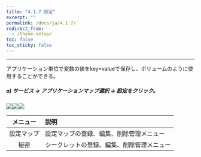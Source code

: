 ```yaml
---
title: "4.1.7 設定"
excerpt: ""
permalink: /docs/ja/4.1.7/
redirect_from:
  - /theme-setup/
toc: false
toc_sticky: false
---
```



---

アプリケーション単位で変数の値をkey=valueで保存し、ボリュームのように使用することができる。

##### a\) サービス → アプリケーションマップ選択 → 設定をクリック。
![](/assets/JP/2.5/3.1.6_1.png)![](/assets/JP/2.5/3.1.6_2.png)![](/assets/JP/2.5/3.1.6_3.png)

| **メニュー** | **説明** |
| :---: | :--- |
| 設定マップ | 設定マップの登録、編集、削除管理メニュー |
| 秘密 | シークレットの登録、編集、削除管理メニュー |



